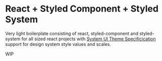 # React + Styled Component + Styled System

Very light boilerplate consisting of react, styled-component and styled-system for all sized react projects with [System UI Theme Specificication](https://system-ui.com/theme) support for design system style values and scales.

WIP
